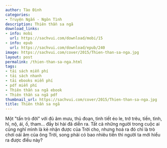 ```yaml
---
author: Tào Đình
categories:
- Truyện Ngắn - Ngôn Tình
description: Thiên thần sa ngã
download_links:
- info: mobi
  url: https://sachvui.com/download/mobi/15
- info: epub
  url: https://sachvui.com/download/epub/240
image: https://sachvui.com/cover/2015/Thien-than-sa-nga.jpg
layout: post
permalink: /thien-than-sa-nga.html
tags:
- tải sách miễn phí
- tải sách nhanh
- tải ebooks miễn phí
- pdf miễn phí
- Thiên thần sa ngã ebook
- Thiên thần sa ngã pdf
thumbnail_url: https://sachvui.com/cover/2015/Thien-than-sa-nga.jpg
title: Thiên thần sa ngã
---
```


 <div class="item-desc text-justify"> Một "tấn trò đời" với đủ âm mưu, thủ đoạn, tình tiết éo le, trớ trêu, tiền, tình, hỉ, nộ, ái, ố, tham... đầy bi hài đã diễn ra. Tất cả những người trong cuộc ai cũng nghĩ mình là kẻ nhận được của Trời cho, nhưng hoá ra đó chỉ là trò chơi oái ăm của ông Trời, song phải có bao nhiêu tiền thì người ta mới hiểu ra được điều này? </div>